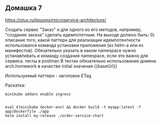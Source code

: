 Домашка 7
---
https://otus.ru/lessons/microservice-architecture/

Создать сервис "Заказ" и для одного из его методов, например, "создание заказа" сделать идемпотетным.
На выходе должно быть:
0) описание того, какой паттерн для реализации идемпотентности использовался
команда установки приложения (из helm-а или из манифестов). Обязательно указать в каком namespace нужно устанавливать и команду создания namespace, если это важно для сервиса.
тесты в postman
В тестах обязательно
использование домена arch.homework в качестве initial значения {{baseUrl}}

Используемый паттерн - заголовок ETag

Раскатка: 
~~~
minikube addons enable ingress


eval $(minikube docker-env) && docker build -t myapp:latest -f app/Dockerfile ./app
helm install my-release ./order-service-chart
~~~

